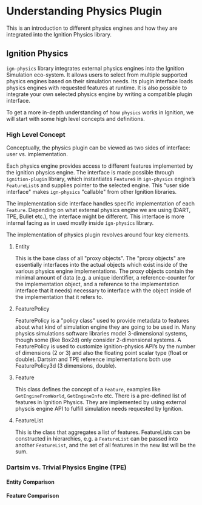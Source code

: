 # Understanding Physics Plugin

This is an introduction to different physics engines and how they are integrated into the Ignition Physics library.

## Ignition Physics

``ign-physics`` library integrates external physics engines into the Ignition Simulation eco-system.
It allows users to select from multiple supported physics engines based on their simulation needs.
Its plugin interface loads physics engines with requested features at runtime.
It is also possible to integrate your own selected physics engine by writing a compatible plugin interface.

To get a more in-depth understanding of how `physics` works in Ignition, we will start with some high level concepts and definitions.
<!-- TODO: add tutorial on how to write your own physics plugin -->

### High Level Concept

Conceptually, the physics plugin can be viewed as two sides of interface: user vs. implementation.

Each physics engine provides access to different features implemented by the ignition physics engine. 
The interface is made possible through ``ignition-plugin`` library, which instantiates ``Feature``s in ``ign-physics`` engine’s ``FeatureList``s and supplies pointer to the selected engine. 
This "user side interface" makes ``ign-physics`` "callable" from other Ignition libraries.

The implementation side interface handles specific implementation of each ``Feature``.
Depending on what external physics engine we are using (DART, TPE, Bullet etc.), the interface might be different.
This interface is more internal facing as in used mostly inside ``ign-physics`` library. 

The implementation of physics plugin revolves around four key elements.

1. Entity

    This is the base class of all "proxy objects".
    The "proxy objects" are essentially interfaces into the actual objects which exist inside of the various physics engine implementations.
    The proxy objects contain the minimal amount of data (e.g. a unique identifier, a reference-counter for the implementation object, and a reference to the implementation interface that it needs) necessary to interface with the object inside of the implementation that it refers to.

2. FeaturePolicy

    FeaturePolicy is a "policy class" used to provide metadata to features about what kind of simulation engine they are going to be used in.
    Many physics simulations software libraries model 3-dimensional systems, though some (like Box2d) only consider 2-dimensional systems.
    A FeaturePolicy is used to customize ignition-physics API’s by the number of dimensions (2 or 3) and also the floating point scalar type (float or double).
    Dartsim and TPE reference implementations both use FeaturePolicy3d (3 dimensions, double).

3. Feature

    This class defines the concept of a ``Feature``, examples like ``GetEngineFromWorld``, ``GetEngineInfo`` etc.
    There is a pre-defined list of features in Ignition Physics. 
    They are implemented by using external physcis engine API to fulfill simulation needs requested by Ignition. 

4. FeatureList

    This is the class that aggregates a list of features.
    FeatureLists can be constructed in hierarchies, e.g. a ``FeatureList`` can be passed into another ``FeatureList``, and the set of all features in the new list will be the sum.

### Dartsim vs. Trivial Physics Engine (TPE)

<!-- TODO: add Bullet once it's supported -->
<!-- ### Bullet -->

#### Entity Comparison

#### Feature Comparison
